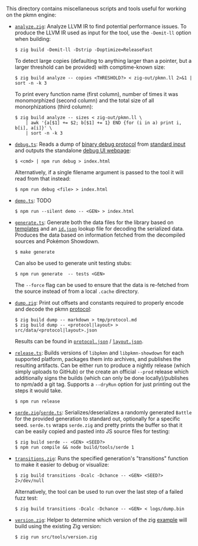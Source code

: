 This directory contains miscellaneous scripts and tools useful for working on the pkmn engine:

- [`analyze.zig`](analyze.zig): Analyze LLVM IR to find potential performance issues. To produce
  the LLVM IR used as input for the tool, use the `-Demit-ll` option when building:

      $ zig build -Demit-ll -Dstrip -Doptimize=ReleaseFast

  To detect large copies (defaulting to anything larger than a pointer, but a larger threshold can
  be provided) with comptime-known size:

      $ zig build analyze -- copies <THRESHOLD?> < zig-out/pkmn.ll 2>&1 | sort -n -k 3

  To print every function name (first column), number of times it was monomorphized (second column)
  and the total size of all monorphizations (third column):

      $ zig build analyze -- sizes < zig-out/pkmn.ll \
          | awk '{a[$1] += $2; b[$1] += 1} END {for (i in a) print i, b[i], a[i]}' \
          | sort -n -k 3

- [`debug.ts`](debug.ts): Reads a dump of [binary debug protocol](../../docs/PROTOCOL.md#debugging)
  from [standard input](https://en.wikipedia.org/wiki/Standard_streams) and outputs the standalone
  [debug UI webpage](https://pkmn.cc/debug.html):

      $ <cmd> | npm run debug > index.html

  Alternatively, if a single filename argument is passed to the tool it will read from that instead:

      $ npm run debug <file> > index.html

- [`demo.ts`](demo.ts): TODO

      $ npm run --silent demo -- <GEN> > index.html

- [`generate.ts`](generate.ts): Generate both the data files for the library based on
  [templates](../lib/common/data) and an [`id.json`](../pkg/data/ids.json) lookup file for decoding
  the serialized data. Produces the data based on information fetched from the decompiled sources
  and Pokémon Showdown.

      $ make generate

  Can also be used to generate unit testing stubs:

      $ npm run generate  -- tests <GEN>

  The `--force` flag can be used to ensure that the data is re-fetched from the source instead of
  from a local `.cache` directory.

- [`dump.zig`](dump.zig): Print out offsets and constants required to properly encode and
  decode the pkmn [protocol](../../docs/PROTOCOL.md):

      $ zig build dump -- markdown > tmp/protocol.md
      $ zig build dump -- <protocol|layout> > src/data/<protocol|layout>.json

  Results can be found in [`protocol.json`](../data/protocol.json) /
  [`layout.json`](../data/layout.json).

- [`release.ts`](release.ts): Builds versions of `libpkmn` and `libpkmn-showdown` for each supported
  platform, packages them into archives, and publishes the resulting artifacts. Can be either run to
  produce a nightly release (which simply uploads to GitHub) or the create an official `--prod`
  release which additionally signs the builds (which can only be done locally)/publishes to npm/add
  a git tag. Supports a `--dryRun` option for just printing out the steps it would take.

      $ npm run release

- [`serde.zig`](serde.zig)/[`serde.ts`](serde.ts): Serializes/deserializes a randomly generated
  `Battle` for the provided generation to standard out, optionally for a specific seed. `serde.ts` wraps
  `serde.zig` and pretty prints the buffer so that it can be easily copied and pasted into JS
  source files for testing:

      $ zig build serde -- <GEN> <SEED?>
      $ npm run compile && node build/tools/serde 1

- [`transitions.zig`](transitions.zig): Runs the specified generation's "transitions" function to
  make it easier to debug or visualize:

      $ zig build transitions -Dcalc -Dchance -- <GEN> <SEED?> 2>/dev/null

   Alternatively, the tool can be used to run over the last step of a failed fuzz test:

      $ zig build transitions -Dcalc -Dchance -- <GEN> < logs/dump.bin

- [`version.zig`](version.zig): Helper to determine which version of the zig
  [example](../../examples/zig) will build using the existing Zig version:

      $ zig run src/tools/version.zig